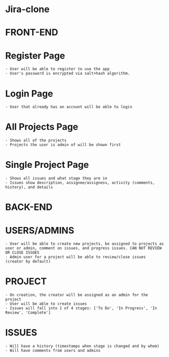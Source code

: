 # Jira-clone

# FRONT-END

# Register Page
    - User will be able to register to use the app
    - User's password is encrypted via salt+hash algorithm.

# Login Page
    - User that already has an account will be able to login

# All Projects Page
    - Shows all of the projects
    - Projects the user is admin of will be shown first

# Single Project Page
    - Shows all issues and what stage they are in
    - Issues show description, assignee/assigness, activity (comments, history), and details


# BACK-END

# USERS/ADMINS
    - User will be able to create new projects, be assigned to projects as user or admin, comment on issues, and progress issues. CAN NOT REVIEW OR CLOSE ISSUES 
    - Admin user for a project will be able to review/close issues (creator by default)

# PROJECT
    - On creation, the creator will be assigned as an admin for the project
    - User will be able to create issues
    - Issues will fall into 1 of 4 stages: ['To Do', 'In Progress', 'In Review', 'Complete']

# ISSUES
    - Will have a history (timestamps when stage is changed and by whom)
    - Will have comments from users and admins